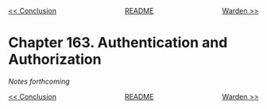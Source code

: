 <div>
<div style='float: left'><a href='ch162-conclusion.md'>&lt;&lt; Conclusion</a></div>
<div style='float: right'><a href='ch164-warden.md'>Warden &gt;&gt;</a></div>
<div style='float: inline-auto;text-align:center'><a href='README.md'>README</a></div>
<div style="clear: both"></div>
</div>

# Chapter 163. Authentication and Authorization

*Notes forthcoming*

<div>
<div style='float: left'><a href='ch162-conclusion.md'>&lt;&lt; Conclusion</a></div>
<div style='float: right'><a href='ch164-warden.md'>Warden &gt;&gt;</a></div>
<div style='float: inline-auto;text-align:center'><a href='README.md'>README</a></div>
<div style="clear: both"></div>
</div>